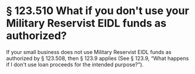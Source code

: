 # § 123.510   What if you don't use your Military Reservist EIDL funds as authorized?

If your small business does not use Military Reservist EIDL funds as authorized by § 123.508, then § 123.9 applies (See § 123.9, “What happens if I don't use loan proceeds for the intended purpose?”). 




